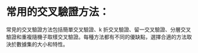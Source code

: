 常用的交叉驗證方法：
==
常見的交叉驗證方法包括簡單交叉驗證、k 折交叉驗證、留一交叉驗證、分層交叉驗證和重複隨機子取樣交叉驗證。每種方法都有不同的優缺點，選擇合適的方法取決於數據集的大小和特性。
